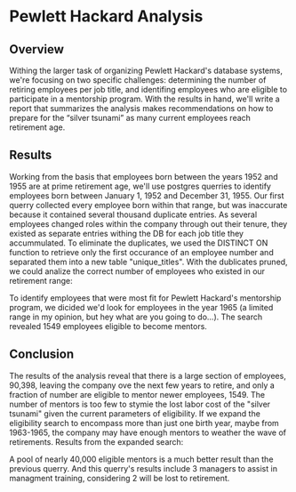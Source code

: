 # Pewlett Hackard Analysis

## Overview
Withing the larger task of organizing Pewlett Hackard's database systems, we're focusing on two specific challenges: determining the number of retiring employees per job title, and identifing employees who are eligible to participate in a mentorship program. With the results in hand, we'll write a report that summarizes the analysis makes recommendations on how to prepare for the “silver tsunami” as many current employees reach retirement age.

## Results

Working from the basis that employees born between the years 1952 and 1955 are at prime retirement age, we'll use postgres querries to identify employees born between January 1, 1952 and December 31, 1955. Our first querry collected every employee born within that range, but was inaccurate because it contained several thousand duplicate entries. As several employees changed roles within the company through out their tenure, they existed as separate entries withing the DB for each job title they accummulated. To eliminate the duplicates, we used the DISTINCT ON function to retrieve only the first occurance of an employee number and separated them into a new table "unique_titles". With the dublicates pruned, we could analize the correct number of employees who existed in our retirement range:

To identify employees that were most fit for Pewlett Hackard's mentorship program, we dicided we'd look for employees in the year 1965 (a limited range in my opinion, but hey what are you going to do...). The search revealed 1549 employees eligible to become mentors.

## Conclusion

The results of the analysis reveal that there is a large section of employees, 90,398, leaving the company ove the next few years to retire, and only a fraction of number are eligible to mentor newer employees, 1549. The number of mentors is too few to stymie the lost labor cost of the "silver tsunami" given the current parameters of eligibility. If we expand the eligibility search to encompass more than just one birth year, maybe from 1963-1965, the company may have enough mentors to weather the wave of retirements. Results from the expanded search:


A pool of nearly 40,000 eligible mentors is a much better result than the previous querry. And this querry's results include 3 managers to assist in managment training, considering 2 will be lost to retirement.
